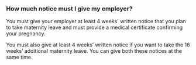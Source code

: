 ###  **How much notice must I give my employer?**

You must give your employer at least 4 weeks' written notice that you plan to
take maternity leave and must provide a medical certificate confirming your
pregnancy.

You must also give at least 4 weeks’ written notice if you want to take the 16
weeks’ additional maternity leave. You can give both these notices at the same
time.

